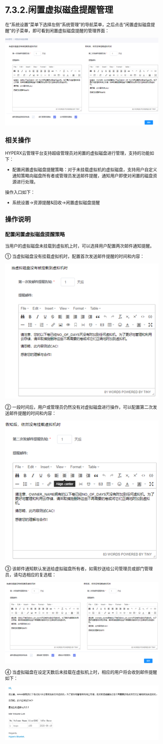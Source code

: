 # 7.3.2.闲置虚拟磁盘提醒管理

在“系统设置”菜单下选择左侧“系统管理”的导航菜单，之后点击“闲置虚拟磁盘提醒”的子菜单，即可看到闲置虚拟磁盘提醒的管理界面：

![image-20200623163534823](free_disk.assets/image-20200623163534823.png)

## 相关操作

HYPERX云管理平台支持超级管理员对闲置的虚拟磁盘进行管理，支持的功能如下：

- 配置闲置虚拟磁盘提醒策略：对于未挂载虚拟机的虚拟磁盘，支持用户自定义通知策略向磁盘所有者或管理员发送邮件提醒，通知用户即使对闲置的磁盘资源进行处理。

操作入口如下：

- 系统设置→资源提醒&回收→闲置虚拟磁盘提醒

## 操作说明

### 配置闲置虚拟磁盘提醒策略

当用户的虚拟磁盘未挂载到虚拟机上时，可以选择用户配置两次邮件通知提醒。

① 当虚拟磁盘没有挂载虚拟机时，配置首次发送邮件提醒的时间和内容：

![image-20200623181843889](free_disk.assets/image-20200623181843889.png)

② 一段时间后，用户或管理员仍然没有对虚拟磁盘进行操作，可以配置第二次发送邮件提醒的时间和内容：

![image-20200623182019282](free_disk.assets/image-20200623182019282.png)

③ 该邮件通知默认发送给虚拟磁盘所有者，如需抄送给公司管理员或部门管理员，请勾选相应的复选框：

![image-20200623182146349](free_disk.assets/image-20200623182146349.png)

④ 当虚拟磁盘在设定天数后未挂载在虚拟机上时，相应的用户将会收到邮件提醒如下：

![image-20200623182516881](free_disk.assets/image-20200623182516881.png)